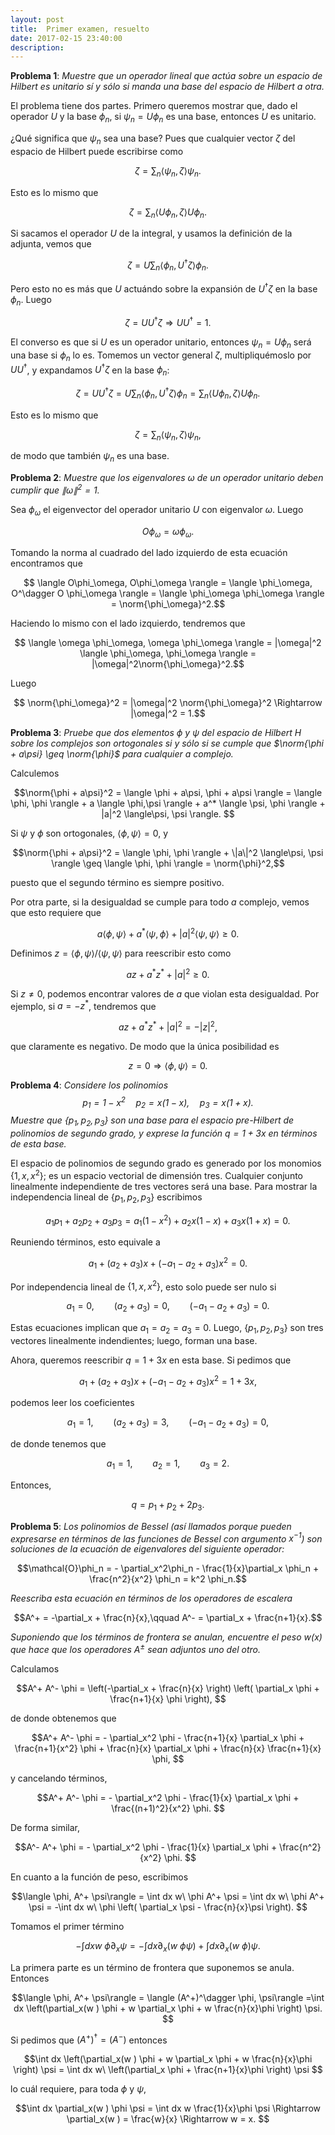 ```yaml
---
layout: post
title:  Primer examen, resuelto
date: 2017-02-15 23:40:00
description: 
---
```

$$\newcommand{\ket}[1]{\left |#1 \right\rangle}
\newcommand{\bra}[1]{\left\langle#1\right|}
\newcommand{\bracket}[2]{\left\langle#1\right.|\left.#2\right\rangle}
\newcommand{\vev}[1]{\left\langle#1\right\rangle}
\newcommand{\tr}{\mathrm{Tr}}	
\newcommand{\id}{1\!\!1}
\newcommand{\norm}[1]{\left\lVert #1 \right\rVert}$$

**Problema 1**: *Muestre que un operador lineal que actúa sobre un espacio de
Hilbert es unitario sí y sólo si manda una base del espacio de Hilbert
a otra.*

El problema tiene dos partes. Primero queremos mostrar que, dado el operador $U$ y la base $\phi_n$, si $\psi_n = U \phi_n$ es una base, entonces $U$ es unitario. 

¿Qué significa que $\psi_n$ sea una base? Pues que cualquier vector $\zeta$ del espacio de Hilbert puede escribirse como 

$$\zeta = \sum_n \langle\psi_n, \zeta \rangle \psi_n .$$

Esto es lo mismo que 

$$\zeta = \sum_n \langle U \phi_n, \zeta \rangle U \phi_n .$$

Si sacamos el operador $U$ de la integral, y usamos la definición de la adjunta, vemos que 

$$\zeta = U \sum_n \langle \phi_n, U^\dagger \zeta \rangle \phi_n .$$

Pero esto no es más que $U$ actuándo sobre la expansión de $U^\dagger \zeta$ en la base $\phi_n$. Luego 

$$\zeta = U  U^\dagger \zeta \Rightarrow U U^\dagger = 1.$$

El converso es que si $U$ es un operador unitario, entonces $\psi_n = U \phi_n$ será una base si $\phi_n$ lo es. Tomemos un vector general $\zeta$, multipliquémoslo por $U U^\dagger$, y expandamos $U^\dagger \zeta$ en la base $\phi_n$: 

$$\zeta =  U U^\dagger \zeta = U \sum_n \langle\phi_n, U^\dagger\zeta \rangle \phi_n  =  \sum_n \langle U\phi_n, \zeta \rangle U \phi_n .$$

Esto es lo mismo que 

$$\zeta =   \sum_n \langle \psi_n, \zeta \rangle \psi_n,$$

de modo que también $\psi_n$ es una base. 


**Problema 2**: *Muestre que los eigenvalores $\omega$ de un operador unitario deben cumplir que $\|\omega\|^2=1.$*

Sea $\phi_\omega$ el eigenvector del operador unitario $U$ con eigenvalor $\omega$. Luego

$$ O\phi_\omega = \omega \phi_\omega.$$

Tomando la norma al cuadrado del lado izquierdo de esta ecuación encontramos que

$$ \langle O\phi_\omega, O\phi_\omega \rangle = \langle \phi_\omega, O^\dagger O \phi_\omega \rangle = \langle \phi_\omega \phi_\omega \rangle = \norm{\phi_\omega}^2.$$

Haciendo lo mismo con el lado izquierdo, tendremos que

$$ \langle \omega \phi_\omega, \omega \phi_\omega \rangle = |\omega|^2 \langle \phi_\omega, \phi_\omega \rangle = |\omega|^2\norm{\phi_\omega}^2.$$

Luego 

$$ \norm{\phi_\omega}^2 = |\omega|^2 \norm{\phi_\omega}^2 \Rightarrow  |\omega|^2 = 1.$$

**Problema 3**: *Pruebe que dos elementos $\phi$ y $\psi$ del espacio
de Hilbert $H$ sobre los complejos son ortogonales si y sólo si se
cumple que $\norm{\phi + a\psi} \geq \norm{\phi}$ para cualquier $a$
complejo.*

Calculemos

$$\norm{\phi + a\psi}^2 = \langle \phi + a\psi, \phi + a\psi \rangle = \langle \phi, \phi \rangle + a \langle \phi,\psi \rangle + a^* \langle \psi, \phi \rangle + |a|^2 \langle\psi, \psi \rangle.  $$

Si $\psi$ y $\phi$ son ortogonales, $\langle \phi, \psi\rangle=0$, y

$$\norm{\phi + a\psi}^2 = \langle \phi, \phi \rangle + \|a\|^2 \langle\psi, \psi \rangle \geq  \langle \phi, \phi \rangle = \norm{\phi}^2,$$

puesto que el segundo término es siempre positivo. 

Por otra parte, si la desigualdad se cumple para todo $a$ complejo, vemos que esto requiere que 

$$ a \langle \phi,\psi \rangle + a^* \langle \psi, \phi \rangle + |a|^2 \langle\psi, \psi \rangle \geq 0.  $$

Definimos $z = \langle \phi,\psi \rangle / \langle \psi,\psi \rangle$ para reescribir esto como 

$$ a z + a^* z^* + |a|^2 \geq 0.$$

Si $z\neq 0$, podemos encontrar valores de $a$ que violan esta desigualdad. Por ejemplo, si $a = -z^*$, tendremos que 

$$a z + a^* z^* + |a|^2 = - |z|^2, $$

que claramente es negativo. De modo que la única posibilidad es

$$ z = 0\Rightarrow  \langle \phi,\psi \rangle = 0. $$



**Problema 4**: *Considere los polinomios $$p_1 = 1-x^2\quad p_2 =
x(1-x), \quad p_3= x(1+x).$$ Muestre que $\{p_1,p_2,p_3\}$ son una
base para el espacio pre-Hilbert de polinomios de segundo grado, y
exprese la función $q =1+3x$ en términos de esta base.*  

El espacio de polinomios de segundo grado es generado por los monomios $\{1,x,x^2\}$; es un espacio vectorial de dimensión tres. Cualquier conjunto linealmente independiente de tres vectores será una base. Para mostrar la independencia lineal de $\{p_1,p_2,p_3\}$ escribimos

$$a_1 p_1 + a_2 p_2 + a_3 p_3 = a_1 (1-x^2) + a_2 x(1-x) + a_3 x(1+x) =0. $$

Reuniendo términos, esto equivale a 

$$ a_1 + (a_2+a_3)x + (-a_1-a_2 + a_3)x^2 =0. $$

Por independencia lineal de $\{1,x,x^2\}$, esto solo puede ser nulo si 

$$ a_1 =0, \qquad  (a_2+a_3) =0, \qquad (-a_1-a_2 + a_3) =0. $$

Estas ecuaciones implican que $a_1 = a_2 = a_3 = 0$. Luego, $\{p_1,p_2,p_3\}$ son tres vectores linealmente indendientes; luego, forman una base. 

Ahora, queremos reescribir $q = 1 + 3x$ en esta base. Si pedimos que 

$$ a_1 + (a_2+a_3)x + (-a_1-a_2 + a_3)x^2 = 1 + 3x, $$

podemos leer los coeficientes

$$ a_1 = 1, \qquad  (a_2+a_3) = 3, \qquad (-a_1-a_2 + a_3) = 0, $$

de donde tenemos que 

$$ a_1 = 1, \qquad  a_2 = 1, \qquad a_3 = 2. $$

Entonces, 

$$ q = p_1 + p_2 + 2 p_3.$$

**Problema 5**: *Los polinomios de Bessel (así llamados porque pueden
expresarse en términos de las funciones de Bessel con argumento
$x^{-1}$) son soluciones de la ecuación de eigenvalores del siguiente
operador:*  

$$\mathcal{O}\phi_n = - \partial_x^2\phi_n -
\frac{1}{x}\partial_x
\phi_n + \frac{n^2}{x^2} \phi_n = k^2 \phi_n.$$  

*Reescriba esta ecuación en términos de los operadores de escalera*

$$A^+ = -\partial_x + \frac{n}{x},\qquad A^- = \partial_x +
\frac{n+1}{x}.$$   

*Suponiendo que los términos de frontera se anulan,
encuentre el peso $w(x)$ que hace que los operadores $A^\pm$ sean
adjuntos uno del otro.*


Calculamos

$$A^+ A^- \phi = \left(-\partial_x + \frac{n}{x} \right) \left( \partial_x \phi + \frac{n+1}{x} \phi \right), $$

de donde obtenemos que 

$$A^+ A^- \phi =   - \partial_x^2 \phi - \frac{n+1}{x} \partial_x \phi  + \frac{n+1}{x^2}  \phi +  \frac{n}{x} \partial_x \phi + \frac{n}{x} \frac{n+1}{x} \phi,  $$

y cancelando términos, 

$$A^+ A^- \phi =   - \partial_x^2 \phi - \frac{1}{x} \partial_x \phi  +  \frac{(n+1)^2}{x^2} \phi.  $$

De forma similar, 

$$A^- A^+ \phi = - \partial_x^2 \phi - \frac{1}{x} \partial_x \phi  +  \frac{n^2}{x^2} \phi.  $$

En cuanto a la función de peso, escribimos

$$\langle \phi, A^+ \psi\rangle = \int dx w\ \phi A^+ \psi =  \int dx w\ \phi A^+ \psi = -\int dx w\ \phi \left( \partial_x \psi - \frac{n}{x}\psi \right). $$ 

Tomamos el primer término

$$-\int dx w\ \phi \partial_x \psi = -\int dx \partial_x( w\ \phi  \psi) + \int dx \partial_x( w\ \phi)\psi.$$

La primera parte es un término de frontera que suponemos se anula. Entonces


$$\langle \phi, A^+ \psi\rangle = \langle (A^+)^\dagger \phi, \psi\rangle =\int dx \left(\partial_x(w ) \phi + w \partial_x \phi  + w \frac{n}{x}\phi \right)  \psi. $$ 


Si pedimos que $(A^+)^\dagger = (A^-)$ entonces 


$$\int dx \left(\partial_x(w ) \phi + w \partial_x \phi  + w \frac{n}{x}\phi \right)  \psi = \int dx w\  \left(\partial_x \phi  + \frac{n+1}{x}\phi \right)  \psi    $$ 

lo cuál requiere, para toda $\phi$ y $\psi$, 

$$\int dx \partial_x(w ) \phi   \psi = \int dx w  \frac{1}{x}\phi \psi \Rightarrow \partial_x(w ) =    \frac{w}{x} \Rightarrow w = x.  $$ 


